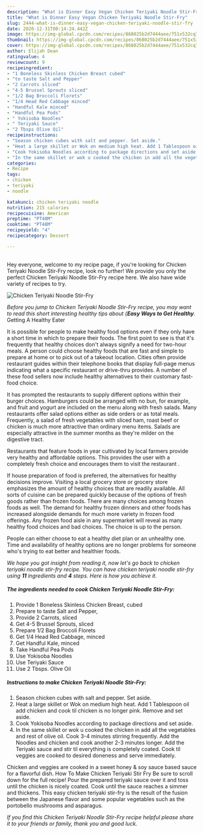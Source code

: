 ```yaml
---
description: "What is Dinner Easy Vegan Chicken Teriyaki Noodle Stir-Fry"
title: "What is Dinner Easy Vegan Chicken Teriyaki Noodle Stir-Fry"
slug: 2444-what-is-dinner-easy-vegan-chicken-teriyaki-noodle-stir-fry
date: 2020-12-31T00:14:24.442Z
image: https://img-global.cpcdn.com/recipes/868025b2d7444aee/751x532cq70/chicken-teriyaki-noodle-stir-fry-recipe-main-photo.jpg
thumbnail: https://img-global.cpcdn.com/recipes/868025b2d7444aee/751x532cq70/chicken-teriyaki-noodle-stir-fry-recipe-main-photo.jpg
cover: https://img-global.cpcdn.com/recipes/868025b2d7444aee/751x532cq70/chicken-teriyaki-noodle-stir-fry-recipe-main-photo.jpg
author: Elijah Dean
ratingvalue: 4
reviewcount: 9
recipeingredient:
- "1 Boneless Skinless Chicken Breast cubed"
- "to taste Salt and Pepper"
- "2 Carrots sliced"
- "4-5 Brussel Sprouts sliced"
- "1/2 Bag Broccoli Florets"
- "1/4 Head Red Cabbage minced"
- "Handful Kale minced"
- "Handful Pea Pods"
- " Yokisoba Noodles"
- " Teriyaki Sauce"
- "2 Tbsps Olive Oil"
recipeinstructions:
- "Season chicken cubes with salt and pepper. Set aside."
- "Heat a large skillet or Wok on medium high heat. Add 1 Tablespoon oil add chicken and cook til chicken is no longer pink. Remove and set aside."
- "Cook Yokisoba Noodles according to package directions and set aside."
- "In the same skillet or wok u cooked the chicken in add all the vegetables and rest of olive oil. Cook 3-4 minutes stirring frequently. Add the Noodles and chicken and cook another 2-3 minutes longer. Add the Teriyaki sauce and stir til everything is completely coated. Cook til veggies are cooked to desired doneness and serve immediately."
categories:
- Recipe
tags:
- chicken
- teriyaki
- noodle

katakunci: chicken teriyaki noodle 
nutrition: 215 calories
recipecuisine: American
preptime: "PT40M"
cooktime: "PT48M"
recipeyield: "4"
recipecategory: Dessert

---
```

<br>
Hey everyone, welcome to my recipe page, if you're looking for Chicken Teriyaki Noodle Stir-Fry recipe, look no further! We provide you only the perfect Chicken Teriyaki Noodle Stir-Fry recipe here. We also have wide variety of recipes to try.
<br>


![Chicken Teriyaki Noodle Stir-Fry](https://img-global.cpcdn.com/recipes/868025b2d7444aee/751x532cq70/chicken-teriyaki-noodle-stir-fry-recipe-main-photo.jpg)

<i>Before you jump to Chicken Teriyaki Noodle Stir-Fry recipe, you may want to read this short interesting healthy tips about {<strong>Easy Ways to Get Healthy</strong>.</i>
Getting A Healthy Eater

It is possible for people to make healthy food options even if they only have a short time in which to prepare their foods. The first point to see is that it's frequently that healthy choices don't always signify a need for two-hour meals. A person could choose healthy foods that are fast and simple to prepare at home or to pick out of a takeout location. Cities often provide restaurant guides within their telephone books that display full-page menus indicating what a specific restaurant or drive-thru provides. A number of these food sellers now include healthy alternatives to their customary fast-food choice.

 It has prompted the restaurants to supply different options within their burger choices. Hamburgers could be arranged with no bun, for example, and fruit and yogurt are included on the menu along with fresh salads. Many restaurants offer salad options either as side orders or as total meals. Frequently, a salad of fresh vegetables with sliced ham, roast beef or chicken is much more attractive than ordinary menu items.  Salads are especially attractive in the summer months as they're milder on the digestive tract.

Restaurants that feature foods in year cultivated by local farmers provide very healthy and affordable options.  This provides the user with a completely fresh choice and encourages them to visit the restaurant .

If house preparation of food is preferred, the alternatives for healthy decisions improve. Visiting a local grocery store or grocery store emphasizes the amount of healthy choices that are readily available.  All sorts of cuisine can be prepared quickly because of the options of fresh goods rather than frozen foods. There are many choices among frozen foods as well. The demand for healthy frozen dinners and other foods has increased alongside demands for much more variety in frozen food offerings. Any frozen food aisle in any supermarket will reveal as many healthy food choices and bad choices. The choice is up to the person.

People can either choose to eat a healthy diet plan or an unhealthy one. Time and availability of healthy options are no longer problems for someone who's trying to eat better and healthier foods.


<i>We hope you got insight from reading it, now let's go back to chicken teriyaki noodle stir-fry recipe. You can have chicken teriyaki noodle stir-fry using <strong>11</strong> ingredients and <strong>4</strong> steps. Here is how you achieve it.
</i>

##### The ingredients needed to cook Chicken Teriyaki Noodle Stir-Fry:

1. Provide 1 Boneless Skinless Chicken Breast, cubed
1. Prepare to taste Salt and Pepper,
1. Provide 2 Carrots, sliced
1. Get 4-5 Brussel Sprouts, sliced
1. Prepare 1/2 Bag Broccoli Florets
1. Get 1/4 Head Red Cabbage, minced
1. Get Handful Kale, minced
1. Take Handful Pea Pods
1. Use  Yokisoba Noodles
1. Use  Teriyaki Sauce
1. Use 2 Tbsps. Olive Oil


##### Instructions to make Chicken Teriyaki Noodle Stir-Fry:

1. Season chicken cubes with salt and pepper. Set aside.
1. Heat a large skillet or Wok on medium high heat. Add 1 Tablespoon oil add chicken and cook til chicken is no longer pink. Remove and set aside.
1. Cook Yokisoba Noodles according to package directions and set aside.
1. In the same skillet or wok u cooked the chicken in add all the vegetables and rest of olive oil. Cook 3-4 minutes stirring frequently. Add the Noodles and chicken and cook another 2-3 minutes longer. Add the Teriyaki sauce and stir til everything is completely coated. Cook til veggies are cooked to desired doneness and serve immediately.


Chicken and veggies are cooked in a sweet honey &amp; soy sauce based sauce for a flavorful dish. How To Make Chicken Teriyaki Stir Fry Be sure to scroll down for the full recipe! Pour the prepared teriyaki sauce over it and toss until the chicken is nicely coated. Cook until the sauce reaches a simmer and thickens. This easy chicken teriyaki stir-fry is the result of the fusion between the Japanese flavor and some popular vegetables such as the portobello mushrooms and asparagus. 

<i>If you find this Chicken Teriyaki Noodle Stir-Fry recipe helpful please share it to your friends or family, thank you and good luck.</i>
